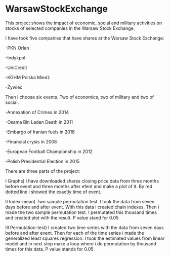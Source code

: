 # WarsawStockExchange

This project shows the impact of economic, social and military activities on stocks of selected companies in the Warsaw Stock Exchange. 

I have took five companies that have shares at the Warsaw Stock Exchange:

-PKN Orlen

-Indykpol

-UniCredit

-KGHM Polska Miedź

-Żywiec

Then i choose six events. Two of economics, two of military and two of social.


-Annexation of Crimea in 2014


-Osama Bin Laden Death in 2011


-Embargo of Iranian fuels in 2018


-Financial crysis in 2008


-European Football Championship in 2012


-Polish Presidential Election in 2015


There are three parts of the project:

I Graphs) I have downloaded shares closing price data from three months before event and three months after efent and make a plot of it. 
By red dotted line i showed the exactly time of event.


II Index-mean) Two sample permutation test. I took the data from seven days before and after event. With this data i created chain indexes. Then i made the two sample permutation test. I permutated this thousand times and created plot with the result. P value stand for 0.05


III Permutation-test) I created two time series with the data from seven days before and after event. Then for each of the time series i made the generalized least squares regression. I took the estimated values from linear model and in next step make a loop where i do permutation by thousand times for this data. P value stands for 0.05
